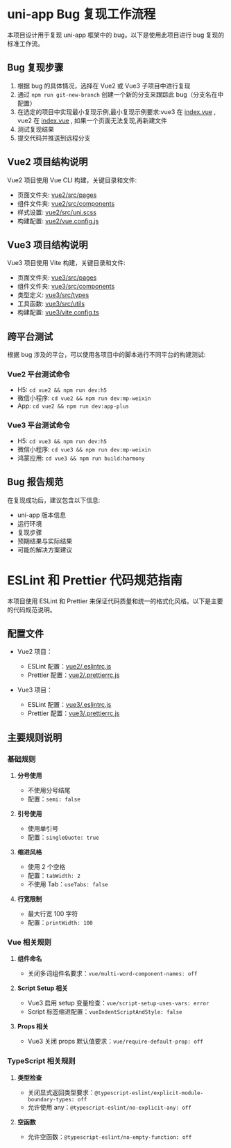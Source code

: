 # uni-app Bug 复现工作流程

本项目设计用于复现 uni-app 框架中的 bug。以下是使用此项目进行 bug 复现的标准工作流。

## Bug 复现步骤

1. 根据 bug 的具体情况，选择在 Vue2 或 Vue3 子项目中进行复现
2. 通过 `npm run git-new-branch` 创建一个新的分支来跟踪此 bug（分支名在中配置）
3. 在选定的项目中实现最小复现示例,最小复现示例要求:vue3 在 [index.vue](mdc:vue3/src/pages/index/index.vue) , vue2 在 [index.vue](mdc:vue2/src/pages/index/index.vue) , 如果一个页面无法复现,再新建文件
4. 测试复现结果
5. 提交代码并推送到远程分支

## Vue2 项目结构说明

Vue2 项目使用 Vue CLI 构建，关键目录和文件:

- 页面文件夹: [vue2/src/pages](mdc:vue2/src/pages)
- 组件文件夹: [vue2/src/components](mdc:vue2/src/components)
- 样式设置: [vue2/src/uni.scss](mdc:vue2/src/uni.scss)
- 构建配置: [vue2/vue.config.js](mdc:vue2/vue.config.js)

## Vue3 项目结构说明

Vue3 项目使用 Vite 构建，关键目录和文件:

- 页面文件夹: [vue3/src/pages](mdc:vue3/src/pages)
- 组件文件夹: [vue3/src/components](mdc:vue3/src/components)
- 类型定义: [vue3/src/types](mdc:vue3/src/types)
- 工具函数: [vue3/src/utils](mdc:vue3/src/utils)
- 构建配置: [vue3/vite.config.ts](mdc:vue3/vite.config.ts)

## 跨平台测试

根据 bug 涉及的平台，可以使用各项目中的脚本进行不同平台的构建测试:

### Vue2 平台测试命令

- H5: `cd vue2 && npm run dev:h5`
- 微信小程序: `cd vue2 && npm run dev:mp-weixin`
- App: `cd vue2 && npm run dev:app-plus`

### Vue3 平台测试命令

- H5: `cd vue3 && npm run dev:h5`
- 微信小程序: `cd vue3 && npm run dev:mp-weixin`
- 鸿蒙应用: `cd vue3 && npm run build:harmony`

## Bug 报告规范

在复现成功后，建议包含以下信息:

- uni-app 版本信息
- 运行环境
- 复现步骤
- 预期结果与实际结果
- 可能的解决方案建议


# ESLint 和 Prettier 代码规范指南

本项目使用 ESLint 和 Prettier 来保证代码质量和统一的格式化风格。以下是主要的代码规范说明。

## 配置文件

- Vue2 项目：
  - ESLint 配置：[vue2/.eslintrc.js](mdc:vue2/.eslintrc.js)
  - Prettier 配置：[vue2/.prettierrc.js](mdc:vue2/.prettierrc.js)

- Vue3 项目：
  - ESLint 配置：[vue3/.eslintrc.js](mdc:vue3/.eslintrc.js)
  - Prettier 配置：[vue3/.prettierrc.js](mdc:vue3/.prettierrc.js)

## 主要规则说明

### 基础规则

1. **分号使用**
   - 不使用分号结尾
   - 配置：`semi: false`

2. **引号使用**
   - 使用单引号
   - 配置：`singleQuote: true`

3. **缩进风格**
   - 使用 2 个空格
   - 配置：`tabWidth: 2`
   - 不使用 Tab：`useTabs: false`

4. **行宽限制**
   - 最大行宽 100 字符
   - 配置：`printWidth: 100`

### Vue 相关规则

1. **组件命名**
   - 关闭多词组件名要求：`vue/multi-word-component-names: off`

2. **Script Setup 相关**
   - Vue3 启用 setup 变量检查：`vue/script-setup-uses-vars: error`
   - Script 标签缩进配置：`vueIndentScriptAndStyle: false`

3. **Props 相关**
   - Vue3 关闭 props 默认值要求：`vue/require-default-prop: off`

### TypeScript 相关规则

1. **类型检查**
   - 关闭显式返回类型要求：`@typescript-eslint/explicit-module-boundary-types: off`
   - 允许使用 any：`@typescript-eslint/no-explicit-any: off`

2. **空函数**
   - 允许空函数：`@typescript-eslint/no-empty-function: off`
